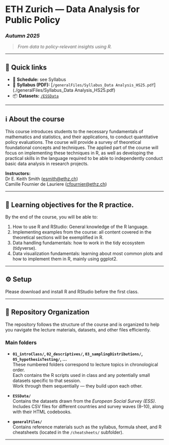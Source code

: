 # ETH Zurich — Data Analysis for Public Policy 
### *Autumn 2025*
> *From data to policy-relevant insights using R.*

---

## 🔗 Quick links

- 📅 **Schedule:** see Syllabus
- 🧾 **Syllabus (PDF):** [`/generalFiles/Syllabus_Data Analysis_HS25.pdf`](./generalFiles/Syllabus_Data Analysis_HS25.pdf) 
- 📦 **Datasets:** [`/ESSData`](./ESSData)  

<!-- 🧪 **Assignments:** [`/assignments`](./assignments) -->
<!-- 📊 **Extra materials:** [`/extra`](./extra) -->

---

## ℹ️ About the course

This course introduces students to the necessary fundamentals of mathematics and statistics, and their applications, to conduct quantitative policy evaluations.
The course will provide a survey of theoretical foundational concepts and techniques. The applied part
of the course will focus on implementing these techniques in R, as well as developing the
practical skills in the language required to be able to independently conduct basic data analysis in research projects.

**Instructors:**  
Dr E. Keith Smith ([esmith@ethz.ch](mailto:esmith@ethz.ch))  
Camille Fournier de Lauriere ([cfournier@ethz.ch](mailto:cfournier@ethz.ch))

---

## 🎯 Learning objectives for the R practice.

By the end of the course, you will be able to:

1. How to use R and RStudio: General knowledge of the R language.
2. Implementing examples from the course: all content covered in the theoretical sections will be
exemplified in R.
3. Data handling fundamentals: how to work in the tidy ecosystem (tidyverse).
4. Data visualization fundamentals: learning about most common plots and how to implement them in R,
mainly using ggplot2.

---

## ⚙️ Setup

Please download and install R and RStudio before the first class.

---

## 📁 Repository Organization

The repository follows the structure of the course and is organized to help you navigate the lecture materials, datasets, and other files efficiently.

### Main folders

- **`01_introClass/`, `02_descriptives/`, `03_samplingDistributions/`, `05_hypothesisTesting/`, …**  
  These numbered folders correspond to lecture topics in chronological order.  
  Each contains the R scripts used in class and any potentially small datasets specific to that session.  
  Work through them sequentially — they build upon each other.

- **`ESSData/`**  
  Contains the datasets drawn from the *European Social Survey (ESS)*.  
  Includes CSV files for different countries and survey waves (8–10), along with their HTML codebooks.  

- **`generalFiles/`**  
  Contains reference materials such as the syllabus, formula sheet, and R cheatsheets (located in the `/cheatsheets/` subfolder).

---
